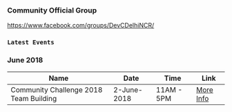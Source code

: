 ### Community Official Group
https://www.facebook.com/groups/DevCDelhiNCR/

### `Latest Events`

### June 2018

Name | Date | Time | Link
--- | --- | --- | ---
Community Challenge 2018 Team Building | 2-June-2018 | 11AM - 5PM | [More Info](https://www.facebook.com/events/205436156737562/)
